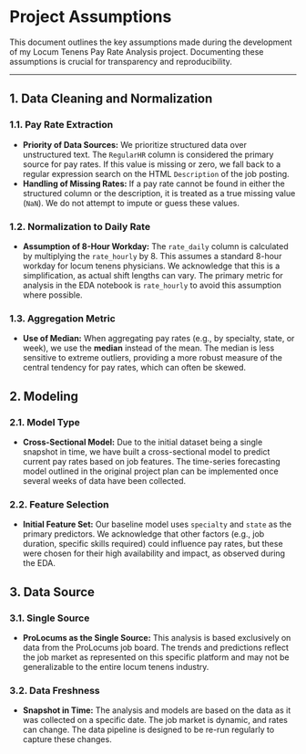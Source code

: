 # Project Assumptions

This document outlines the key assumptions made during the development of my Locum Tenens Pay Rate Analysis project. Documenting these assumptions is crucial for transparency and reproducibility.

---

## 1. Data Cleaning and Normalization

### 1.1. Pay Rate Extraction

- **Priority of Data Sources:** We prioritize structured data over unstructured text. The `RegularHR` column is considered the primary source for pay rates. If this value is missing or zero, we fall back to a regular expression search on the HTML `Description` of the job posting.
- **Handling of Missing Rates:** If a pay rate cannot be found in either the structured column or the description, it is treated as a true missing value (`NaN`). We do not attempt to impute or guess these values.

### 1.2. Normalization to Daily Rate

- **Assumption of 8-Hour Workday:** The `rate_daily` column is calculated by multiplying the `rate_hourly` by 8. This assumes a standard 8-hour workday for locum tenens physicians. We acknowledge that this is a simplification, as actual shift lengths can vary. The primary metric for analysis in the EDA notebook is `rate_hourly` to avoid this assumption where possible.

### 1.3. Aggregation Metric

- **Use of Median:** When aggregating pay rates (e.g., by specialty, state, or week), we use the **median** instead of the mean. The median is less sensitive to extreme outliers, providing a more robust measure of the central tendency for pay rates, which can often be skewed.

## 2. Modeling

### 2.1. Model Type

- **Cross-Sectional Model:** Due to the initial dataset being a single snapshot in time, we have built a cross-sectional model to predict current pay rates based on job features. The time-series forecasting model outlined in the original project plan can be implemented once several weeks of data have been collected.

### 2.2. Feature Selection

- **Initial Feature Set:** Our baseline model uses `specialty` and `state` as the primary predictors. We acknowledge that other factors (e.g., job duration, specific skills required) could influence pay rates, but these were chosen for their high availability and impact, as observed during the EDA.

## 3. Data Source

### 3.1. Single Source

- **ProLocums as the Single Source:** This analysis is based exclusively on data from the ProLocums job board. The trends and predictions reflect the job market as represented on this specific platform and may not be generalizable to the entire locum tenens industry.

### 3.2. Data Freshness

- **Snapshot in Time:** The analysis and models are based on the data as it was collected on a specific date. The job market is dynamic, and rates can change. The data pipeline is designed to be re-run regularly to capture these changes.
